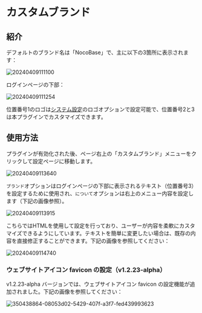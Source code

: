 # カスタムブランド

<PluginInfo commercial="true" name="custom-brand"></PluginInfo>

## 紹介

デフォルトのブランド名は「NocoBase」で、主に以下の3箇所に表示されます：

![20240409111100](https://static-docs.nocobase.com/20240409111100.png)

ログインページの下部：

![20240409111254](https://static-docs.nocobase.com/20240409111254.png)

位置番号1のロゴは[システム設定](/handbook/system-settings)のロゴオプションで設定可能で、位置番号2と3は本プラグインでカスタマイズできます。

## 使用方法

プラグインが有効化された後、ページ右上の「カスタムブランド」メニューをクリックして設定ページに移動します。

![20240409113640](https://static-docs.nocobase.com/20240409113640.png)

`ブランド`オプションはログインページの下部に表示されるテキスト（位置番号3）を設定するために使用され、`について`オプションは右上のメニュー内容を設定します（下記の画像参照）。

![20240409113915](https://static-docs.nocobase.com/20240409113915.png)

こちらではHTMLを使用して設定を行っており、ユーザーが内容を柔軟にカスタマイズできるようにしています。テキストを簡単に変更したい場合は、既存の内容を直接修正することができます。下記の画像を参照してください：

![20240409114740](https://static-docs.nocobase.com/20240409114740.png)

### ウェブサイトアイコン favicon の設定（v1.2.23-alpha）

v1.2.23-alpha バージョンでは、ウェブサイトアイコン favicon の設定機能が追加されました。下記の画像を参照してください：

![350438864-08053d02-5429-407f-a3f7-fed439993623](https://nocobase-docs.oss-cn-beijing.aliyuncs.com/350438864-08053d02-5429-407f-a3f7-fed439993623.gif)

